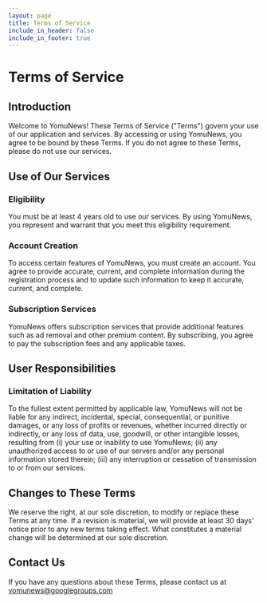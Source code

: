 ```yaml
---
layout: page
title: Terms of Service
include_in_header: false
include_in_footer: true
---
```


# Terms of Service

## Introduction
Welcome to YomuNews! These Terms of Service ("Terms") govern your use of our application and services. By accessing or using YomuNews, you agree to be bound by these Terms. If you do not agree to these Terms, please do not use our services.

## Use of Our Services

### Eligibility
You must be at least 4 years old to use our services. By using YomuNews, you represent and warrant that you meet this eligibility requirement.

### Account Creation
To access certain features of YomuNews, you must create an account. You agree to provide accurate, current, and complete information during the registration process and to update such information to keep it accurate, current, and complete.

### Subscription Services
YomuNews offers subscription services that provide additional features such as ad removal and other premium content. By subscribing, you agree to pay the subscription fees and any applicable taxes.

## User Responsibilities

### Limitation of Liability
To the fullest extent permitted by applicable law, YomuNews will not be liable for any indirect, incidental, special, consequential, or punitive damages, or any loss of profits or revenues, whether incurred directly or indirectly, or any loss of data, use, goodwill, or other intangible losses, resulting from (i) your use or inability to use YomuNews; (ii) any unauthorized access to or use of our servers and/or any personal information stored therein; (iii) any interruption or cessation of transmission to or from our services.

## Changes to These Terms
We reserve the right, at our sole discretion, to modify or replace these Terms at any time. If a revision is material, we will provide at least 30 days' notice prior to any new terms taking effect. What constitutes a material change will be determined at our sole discretion.

## Contact Us
If you have any questions about these Terms, please contact us at [yomunews@googlegroups.com](mailto:yomunews@googlegroups.com)